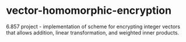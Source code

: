 # vector-homomorphic-encryption
6.857 project - implementation of scheme for encrypting integer vectors that allows addition, linear transformation, and weighted inner products.

